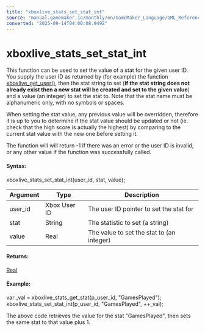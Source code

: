 ```yaml
---
title: "xboxlive_stats_set_stat_int"
source: "manual.gamemaker.io/monthly/en/GameMaker_Language/GML_Reference/UWP_And_XBox_Live/Stats_And_Leaderboards/xboxlive_stats_set_stat_int.htm"
converted: "2025-09-14T04:00:08.949Z"
---
```


# xboxlive\_stats\_set\_stat\_int

This function can be used to set the value of a stat for the given user ID. You supply the user ID as returned by (for example) the function [xboxlive\_get\_user()](../Users_And_Accounts/xboxlive_get_user.md), then the stat string to set (**if the stat string does not already exist then a new stat will be created and set to the given value**) and a value (an integer) to set the stat to. Note that the stat name must be alphanumeric only, with no symbols or spaces.

When setting the stat value, any previous value will be overridden, therefore it is up to you to determine if the stat value should be updated or not (ie. check that the high score is actually the highest) by comparing to the current stat value with the new one before setting it.

The function will will return -1 if there was an error or the user ID is invalid, or any other value if the function was successfully called.

#### Syntax:

xboxlive\_stats\_set\_stat\_int(user\_id, stat, value);

| Argument | Type | Description |
| --- | --- | --- |
| user_id | Xbox User ID | The user ID pointer to set the stat for |
| stat | String | The statistic to set (a string) |
| value | Real | The value to set the stat to (an integer) |

#### Returns:

[Real](../../../../../../../GameMaker_Language/GML_Overview/Data_Types.md)

#### Example:

var \_val = xboxlive\_stats\_get\_stat(p\_user\_id, "GamesPlayed");
xboxlive\_stats\_set\_stat\_int(p\_user\_id, "GamesPlayed", ++\_val);

The above code retrieves the value for the stat "GamesPlayed", then sets the same stat to that value plus 1.